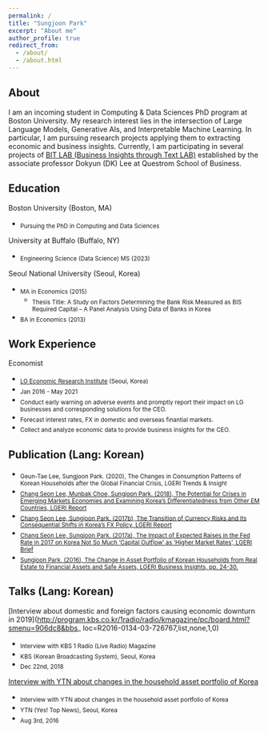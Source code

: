 ```yaml
---
permalink: /
title: "Sungjoon Park"
excerpt: "About me"
author_profile: true
redirect_from: 
  - /about/
  - /about.html
---
```


About
------
I am an incoming student in Computing & Data Sciences PhD program at Boston University. My research interest lies in the intersection of Large Language Models, Generative AIs, and Interpretable Machine Learning. In particular, I am pursuing research projects applying them to extracting economic and business insights. Currently, I am participating in several projects of [BIT LAB (Business Insights through Text LAB)](https://www.leedokyun.com/bitlab.html) established by the associate professor Dokyun (DK) Lee at Questrom School of Business.


Education
------
Boston University (Boston, MA)
* <sub>Pursuing the PhD in Computing and Data Sciences</sub>

University at Buffalo (Buffalo, NY)
* <sub>Engineering Science (Data Science) MS (2023)</sub>

Seoul National University (Seoul, Korea)
* <sub>MA in Economics (2015)</sub>
  * <sub>Thesis Title: A Study on Factors Determining the Bank Risk Measured as BIS Required Capital – A Panel Analysis Using Data of Banks in Korea</sub>
* <sub>BA in Economics (2013)</sub>


Work Experience
------
Economist
* <sub>[LG Economic Research Institute](https://www.lgbr.co.kr/en/index.do) (Seoul, Korea)</sub>
* <sub>Jan 2016 - May 2021</sub>
* <sub>Conduct early warning on adverse events and promptly report their impact on LG businesses and corresponding solutions for the CEO.</sub>
* <sub>Forecast interest rates, FX in domestic and overseas finantial markets.</sub>
* <sub>Collect and analyze economic data to provide business insights for the CEO.</sub>


Publication (Lang: Korean)
------
* <sub>Geun-Tae Lee, Sungjoon Park. (2020), The Changes in Consumption Patterns of Korean Households after the Global
Financial Crisis, LGERI Trends & Insight</sub>
* <sub>[Chang Seon Lee, Munbak Choe, Sungjoon Park. (2018), The Potential for Crises in Emerging Markets Economies and
Examining Korea’s Differentiatedness from Other EM Countries, LGERI Report](https://www.lgbr.co.kr/uploadFiles/ko/pdf/econ/LGERI_Report_20180726_20180326130313429.pdf)</sub>
* <sub>[Chang Seon Lee, Sungjoon Park. (2017b), The Transition of Currency Risks and Its Consequential Shifts in Korea’s FX
Policy, LGERI Report](https://www.lgbr.co.kr/uploadFiles/ko/pdf/econ/LGERI_Report_20170811_20170714100745518.pdf)</sub>
* <sub>[Chang Seon Lee, Sungjoon Park. (2017a), The Impact of Expected Raises in the Fed Rate in 2017 on Korea Not So Much
‘Capital Outflow’ as ‘Higher Market Rates’, LGERI Brief](https://www.lgbr.co.kr/uploadFiles/ko/pdf/econ/LGERI_Report_20170317_20170717200722868.pdf)</sub>
* <sub>[Sungjoon Park. (2016), The Change in Asset Portfolio of Korean Households from Real Estate to Financial Assets and
Safe Assets, LGERI Business Insights, pp. 24-30.](https://www.lgbr.co.kr/uploadFiles/ko/pdf/eco/LGBI1417-24_20160803131807.pdf)</sub>


Talks (Lang: Korean)
------
[Interview about domestic and foreign factors causing economic downturn in 2019](http://program.kbs.co.kr/1radio/radio/kmagazine/pc/board.html?smenu=906dc8&bbs_
loc=R2016-0134-03-726767,list,none,1,0)
* <sub>Interview with KBS 1 Radio (Live Radio) Magazine</sub>
* <sub>KBS (Korean Broadcasting System), Seoul, Korea</sub>
* <sub>Dec 22nd, 2018</sub>

[Interview with YTN about changes in the household asset portfolio of Korea](https://www.youtube.com/watch?v=inKBA8KABiE)
* <sub>Interview with YTN about changes in the household asset portfolio of Korea</sub>
* <sub>YTN (Yes! Top News), Seoul, Korea</sub>
* <sub>Aug 3rd, 2016</sub>
